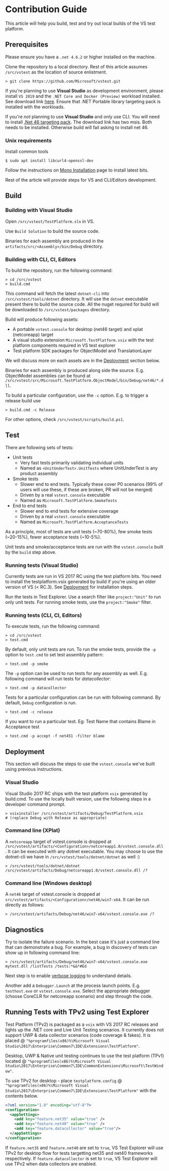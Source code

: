 # Contribution Guide

This article will help you build, test and try out local builds of the VS test
platform.

## Prerequisites
Please ensure you have a `.net 4.6.2` or higher installed on the machine.

Clone the repository to a local directory. Rest of this article assumes
`/src/vstest` as the location of source enlistment.

```
> git clone https://github.com/Microsoft/vstest.git
```

If you're planning to use **Visual Studio** as development environment, please
install `VS 2019` and the `.NET Core and Docker (Preview)` workload installed. See download
link [here](https://www.microsoft.com/net/core#windowsvs2017). 
Ensure that .NET Portable library targeting pack is installed with the workloads.

If you're _not_ planning to use **Visual Studio** and only use CLI. You will need to install [.Net 46 targeting pack](https://www.microsoft.com/en-us/download/details.aspx?id=48136). The download link has two msis. Both needs to be installed. Otherwise build will fail asking to install net 46.

### Unix requirements
Install common tools
```shell
$ sudo apt install libcurl4-openssl-dev
```

Follow the instructions on [Mono Installation][mono-linux] page to install latest bits.

[mono-linux]: http://www.mono-project.com/download/#download-lin

Rest of the article will provide steps for VS and CLI/Editors development.
## Build

### Building with Visual Studio

Open `/src/vstest/TestPlatform.sln` in VS.

Use `Build Solution` to build the source code.

Binaries for each assembly are produced in the
`artifacts/src/<Assembly>/bin/Debug` directory.

### Building with CLI, CI, Editors

To build the repository, run the following command:

```
> cd /src/vstest
> build.cmd
```

This command will fetch the latest `dotnet-cli` into `/src/vstest/tools/dotnet`
directory. It will use the `dotnet` executable present there to build the source
code. All the nuget required for build will be downloaded to
`/src/vstest/packages` directory.

Build will produce following assets:

* A portable `vstest.console` for desktop (net46 target) and xplat (netcoreapp)
  target
* A visual studio extension `Microsoft.TestPlatform.vsix` with the test platform
  components required in VS test explorer
* Test platform SDK packages for ObjectModel and TranslationLayer

We will discuss more on each assets are in the [Deployment](#Deployment) section below.

Binaries for each assembly is produced along side the source. E.g. ObjectModel
assemblies can be found at
`/src/vstest/src/Microsoft.TestPlatform.ObjectModel/bin/Debug/net46/*.dll`.

To build a particular configuration, use the `-c` option. E.g. to trigger a
release build use

```
> build.cmd -c Release
```

For other options, check `/src/vstest/scripts/build.ps1`.

## Test

There are following sets of tests:

* Unit tests
    - Very fast tests primarily validating individual units
    - Named as `<UnitUnderTest>.UnitTests` where UnitUnderTest is any product
        assembly
* Smoke tests
    - Slower end to end tests. Typically these cover P0 scenarios (99% of users
        will use these, if these are broken, PR will not be merged)
    - Driven by a real `vstest.console` executable
    - Named as `Microsoft.TestPlatform.SmokeTests`
* End to end tests
    - Slower end to end tests for extensive coverage
    - Driven by a real `vstest.console` executable
    - Named as `Microsoft.TestPlatform.AcceptanceTests`

As a principle, most of tests are unit tests (~70-80%), few smoke tests
(~20-15%), fewer acceptance tests (~10-5%).

Unit tests and smoke/acceptance tests are run with the `vstest.console` built by
the `build` step above.

### Running tests (Visual Studio)

Currently tests are run in VS 2017 RC using the test platform bits. You need to
install the testplatform.vsix generated by build if you're using an older version
of VS (< RC.3). See [Deployment](#visual-studio) for installation steps.

Run the tests in Test Explorer. Use a search filter like `project:"Unit"` to
run only unit tests. For running smoke tests, use the `project:"Smoke"` filter.

### Running tests (CLI, CI, Editors)

To execute tests, run the following command:

```
> cd /src/vstest
> test.cmd
```

By default, only unit tests are run. To run the smoke tests, provide the `-p`
option to `test.cmd` to set test assembly pattern:

```
> test.cmd -p smoke
```

The `-p` option can be used to run tests for any assembly as well. E.g.
following command will run tests for *datacollector*:

```
> test.cmd -p datacollector
```

Tests for a particular configuration can be run with following command. By
default, `Debug` configuration is run.

```
> test.cmd -c release
```

If you want to run a particular test. Eg: Test Name that contains Blame in Acceptance test

```
> test.cmd -p accept -f net451 -filter blame
```

## Deployment

This section will discuss the steps to use the `vstest.console` we've built
using previous instructions.

### Visual Studio

Visual Studio 2017 RC ships with the test platform `vsix` generated by build.cmd. To use the locally
built version, use the following steps in a developer command prompt.

```
> vsixinstaller /src/vstest/artifacts/Debug/TestPlatform.vsix
# (replace Debug with Release as appropriate)
```

### Command line (XPlat)

A `netcoreapp` target of vstest.console is dropped at
`/src/vstest/artifacts/<Configuration>/netcoreapp1.0/vstest.console.dll`. It can be
executed with any dotnet executable. You may choose to use the dotnet-cli we
have in `/src/vstest/tools/dotnet/dotnet` as well :)

```
> /src/vstest/tools/dotnet/dotnet /src/vstest/artifacts/Debug/netcoreapp1.0/vstest.console.dll /?
```

### Command line (Windows desktop)

A `net46` target of vstest.console is dropped at
`src/vstest/artifacts/<Configuration>/net46/win7-x64`. It can be run directly as
follows:

```
> /src/vstest/artifacts/Debug/net46/win7-x64/vstest.console.exe /?
```

## Diagnostics

Try to isolate the failure scenario. In the best case it's just a command line
that can demonstrate a bug. For example, a bug in discovery of tests can show up
in following command line:

```
> /src/vstest/artifacts/Debug/net46/win7-x64/vstest.console.exe mytest.dll /listTests /tests:*&&*#Ed
```

Next step is to enable [verbose logging](diagnose.md) to understand details.

Another add a `Debugger.Launch` at the process launch points. E.g.
`testhost.exe` or `vstest.console.exe`. Select the appropriate debugger (choose
CoreCLR for netcoreapp scenario) and step through the code.

## Running Tests with TPv2 using Test Explorer
Test Platform (TPv2) is packaged as a `vsix` with VS 2017 RC releases and lights up the .NET core and Live Unit Testing scenarios.  It currently does not support UWP & data collector scenarios (code coverage & fakes). It is placed @ `"%programfiles(x86)%\Microsoft Visual Studio\2017\Enterprise\Common7\IDE\Extensions\TestPlatform"`. 

Desktop, UWP & Native unit testing continues to use the test platform (TPv1) located @ `"%programfiles(x86)%\Microsoft Visual Studio\2017\Enterprise\Common7\IDE\CommonExtensions\Microsoft\TestWindow"`.

To use TPv2 for desktop - place `testplatform.config` @ `"%programfiles(x86)%\Microsoft Visual Studio\2017\Enterprise\Common7\IDE\Extensions\TestPlatform"` with the contents below.

````xml
<?xml version="1.0" encoding="utf-8"?>
<configuration>
  <appSettings>
    <add key="feature.net35" value="true" />
    <add key="feature.net40" value="true" />
    <add key="feature.datacollector" value="true"/>
  </appSettings>
</configuration>
````
If `feature.net35` and `feature.net40` are set to `true`, VS Test Explorer will use TPv2 for desktop flow for tests targetting net35 and net40 frameworks respectively. If `feature.datacollector` is set to `true`, VS Test Explorer will use TPv2 when data collectors are enabled.

